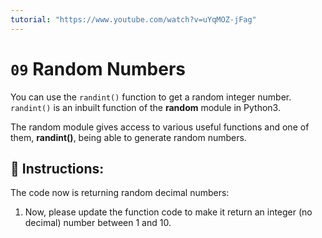 ```yaml
---
tutorial: "https://www.youtube.com/watch?v=uYqMOZ-jFag"
---
```


# `09` Random Numbers

You can use the `randint()` function to get a random integer number. `randint()` is an inbuilt function of the **random** module in Python3.

The random module gives access to various useful functions and one of them, **randint()**,  being able to generate random numbers.

## 📝 Instructions:

The code now is returning random decimal numbers:

1. Now, please update the function code to make it return an integer (no decimal) number between 1 and 10.



